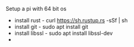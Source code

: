 Setup a pi with 64 bit os

- install rust - curl https://sh.rustup.rs -sSf | sh
- install git - sudo apt install git
- install libssl - sudo apt install libssl-dev
-
